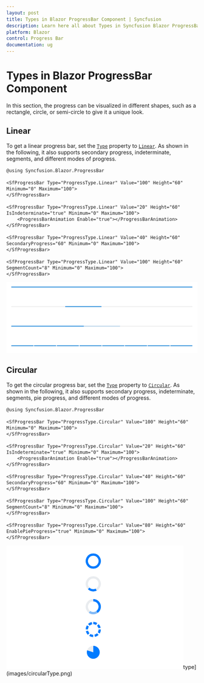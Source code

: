 ```yaml
---
layout: post
title: Types in Blazor ProgressBar Component | Syncfusion
description: Learn here all about Types in Syncfusion Blazor ProgressBar component and more.
platform: Blazor
control: Progress Bar 
documentation: ug
---
```


# Types in Blazor ProgressBar Component

In this section, the progress can be visualized in different shapes, such as a rectangle, circle, or semi-circle to give it a unique look.

## Linear

To get a linear progress bar, set the [`Type`](https://help.syncfusion.com/cr/blazor/Syncfusion.Blazor.ProgressBar.ProgressType.html) property to [`Linear`](https://help.syncfusion.com/cr/blazor/Syncfusion.Blazor.ProgressBar.ProgressType.html#Syncfusion_Blazor_ProgressBar_ProgressType_Linear). As shown in the following, it also supports secondary progress, indeterminate, segments, and different modes of progress.

```cshtml
@using Syncfusion.Blazor.ProgressBar

<SfProgressBar Type="ProgressType.Linear" Value="100" Height="60" Minimum="0" Maximum="100">
</SfProgressBar>

<SfProgressBar Type="ProgressType.Linear" Value="20" Height="60" IsIndeterminate="true" Minimum="0" Maximum="100">
    <ProgressBarAnimation Enable="true"></ProgressBarAnimation>
</SfProgressBar>

<SfProgressBar Type="ProgressType.Linear" Value="40" Height="60" SecondaryProgress="60" Minimum="0" Maximum="100">
</SfProgressBar>

<SfProgressBar Type="ProgressType.Linear" Value="100" Height="60" SegmentCount="8" Minimum="0" Maximum="100">
</SfProgressBar>
```

![Progress Bar with linear type](images/linearType.png)

## Circular

To get the circular progress bar, set the [`Type`](https://help.syncfusion.com/cr/blazor/Syncfusion.Blazor.ProgressBar.ProgressType.html) property to [`Circular`](https://help.syncfusion.com/cr/blazor/Syncfusion.Blazor.ProgressBar.ProgressType.html#Syncfusion_Blazor_ProgressBar_ProgressType_Circular). As shown in the following, it also supports secondary progress, indeterminate, segments, pie progress, and different modes of progress.

```cshtml
@using Syncfusion.Blazor.ProgressBar

<SfProgressBar Type="ProgressType.Circular" Value="100" Height="60" Minimum="0" Maximum="100">
</SfProgressBar>

<SfProgressBar Type="ProgressType.Circular" Value="20" Height="60" IsIndeterminate="true" Minimum="0" Maximum="100">
    <ProgressBarAnimation Enable="true"></ProgressBarAnimation>
</SfProgressBar>

<SfProgressBar Type="ProgressType.Circular" Value="40" Height="60" SecondaryProgress="60" Minimum="0" Maximum="100">
</SfProgressBar>

<SfProgressBar Type="ProgressType.Circular" Value="100" Height="60" SegmentCount="8" Minimum="0" Maximum="100">
</SfProgressBar>

<SfProgressBar Type="ProgressType.Circular" Value="80" Height="60" EnablePieProgress="true" Minimum="0" Maximum="100">
</SfProgressBar>
```

![Progress Bar with circular type](images/circularType.png)type](images/circularType.png)
